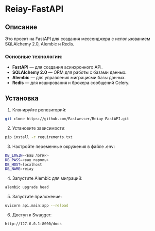 # Reiay-FastAPI

## Описание

Это проект на FastAPI для создания мессенджера с использованием SQLAlchemy 2.0, Alembic и Redis.

### Основные технологии:

- **FastAPI** — для создания асинхронного API.
- **SQLAlchemy 2.0** — ORM для работы с базами данных.
- **Alembic** — для управления миграциями базы данных.
- **Redis** — для кэширования и брокера сообщений Celery.

## Установка

1. Клонируйте репозиторий:

```bash
git clone https://github.com/Eastwesser/Reiay-FastAPI.git
```

2. Установите зависимости:

```bash
pip install -r requirements.txt
```

3. Настройте переменные окружения в файле .env:

```bash
DB_LOGIN=<ваш логин>
DB_PASS=<ваш пароль>
DB_HOST=localhost
DB_NAME=reiay
```

4. Запустите Alembic для миграций:

```bash
alembic upgrade head
```

5. Запустите приложение:

```bash
uvicorn api.main:app --reload
```

6. Доступ к Swagger:

```bash
http://127.0.0.1:8000/docs

```
